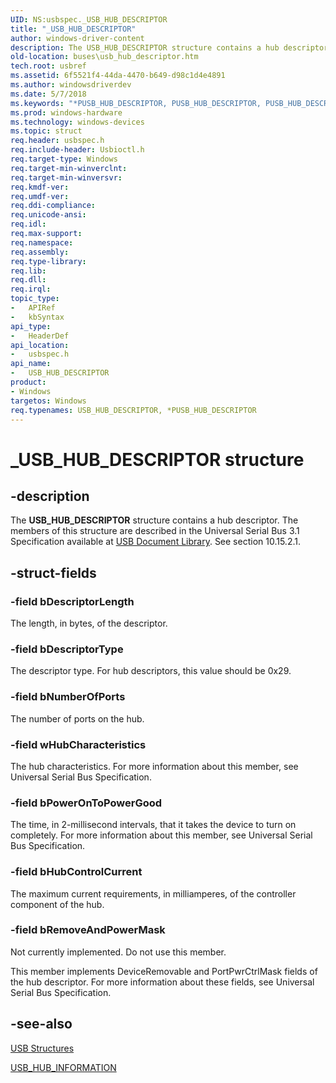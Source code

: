 ```yaml
---
UID: NS:usbspec._USB_HUB_DESCRIPTOR
title: "_USB_HUB_DESCRIPTOR"
author: windows-driver-content
description: The USB_HUB_DESCRIPTOR structure contains a hub descriptor.
old-location: buses\usb_hub_descriptor.htm
tech.root: usbref
ms.assetid: 6f5521f4-44da-4470-b649-d98c1d4e4891
ms.author: windowsdriverdev
ms.date: 5/7/2018
ms.keywords: "*PUSB_HUB_DESCRIPTOR, PUSB_HUB_DESCRIPTOR, PUSB_HUB_DESCRIPTOR structure pointer [Buses], USB_HUB_DESCRIPTOR, USB_HUB_DESCRIPTOR structure [Buses], _USB_HUB_DESCRIPTOR, buses.usb_hub_descriptor, usbspec/PUSB_HUB_DESCRIPTOR, usbspec/USB_HUB_DESCRIPTOR, usbstrct_b21769d6-aab1-43b9-8d48-bde249f5c325.xml"
ms.prod: windows-hardware
ms.technology: windows-devices
ms.topic: struct
req.header: usbspec.h
req.include-header: Usbioctl.h
req.target-type: Windows
req.target-min-winverclnt: 
req.target-min-winversvr: 
req.kmdf-ver: 
req.umdf-ver: 
req.ddi-compliance: 
req.unicode-ansi: 
req.idl: 
req.max-support: 
req.namespace: 
req.assembly: 
req.type-library: 
req.lib: 
req.dll: 
req.irql: 
topic_type:
-	APIRef
-	kbSyntax
api_type:
-	HeaderDef
api_location:
-	usbspec.h
api_name:
-	USB_HUB_DESCRIPTOR
product:
- Windows
targetos: Windows
req.typenames: USB_HUB_DESCRIPTOR, *PUSB_HUB_DESCRIPTOR
---
```


# _USB_HUB_DESCRIPTOR structure


## -description


The <b>USB_HUB_DESCRIPTOR</b> structure contains a hub descriptor.
The members of this structure are described in the Universal Serial Bus 3.1 Specification available at [USB Document Library](www.usb.org/developers/docs). See section 10.15.2.1.

## -struct-fields




### -field bDescriptorLength

The length, in bytes, of the descriptor.


### -field bDescriptorType

The descriptor type. For hub descriptors, this value should be 0x29.


### -field bNumberOfPorts

The number of ports on the hub.


### -field wHubCharacteristics

The hub characteristics. For more information about this member, see Universal Serial Bus Specification.


### -field bPowerOnToPowerGood

The time, in 2-millisecond intervals, that it takes the device to turn on completely. For more information about this member, see Universal Serial Bus Specification.


### -field bHubControlCurrent

The maximum current requirements, in milliamperes, of the controller component of the hub.


### -field bRemoveAndPowerMask

Not currently implemented. Do not use this member. 

This member implements DeviceRemovable and PortPwrCtrlMask fields of the hub descriptor. For more information about these fields, see Universal Serial Bus Specification. 


## -see-also




<a href="https://msdn.microsoft.com/library/windows/hardware/ff540160">USB Structures</a>



<a href="https://msdn.microsoft.com/library/windows/hardware/ff540020">USB_HUB_INFORMATION</a>
 

 

